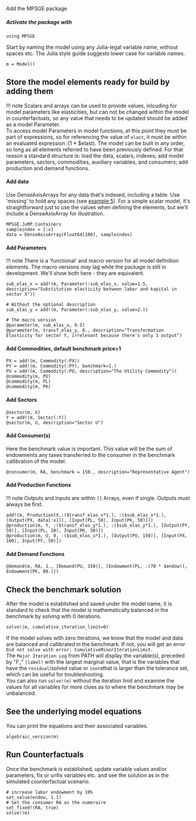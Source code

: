 Add the MPSGE package
##### Activate the package with 
```
using MPSGE
```
Start by naming the model using any Julia-legal variable name, without spaces etc. The Julia style guide suggests lower case for variable names.
``` 
m = Model()
```
## Store the model elements ready for build by adding them
!!! note
    Scalars and arrays can be used to provide values, inlcuding for model parameters like elasticities, but can not be changed within the model in counterfactuals, so any value that needs to be updated should be added as a model Parameter.  
    To access model Parameters in model functions, at this point they must be part of expressions, so for referencing the value of `elast`, it must be within an evaluated expression :(1 * $elast).
    The model can be built in any order, so long as all elements referred to have been previously defined. For that reason a standard structure is: load the data, scalars, indexes; add model parameters, sectors, commodities, auxiliary variables, and consumers; add production and demand functions.

#### Add data
Use DenseAxisArrays for any data that's indexed, including a table. Use 'missing' to hold any spaces (see [example 5](https://github.com/anthofflab/MPSGE.jl/blob/main/examples/example5.jl)). For a simple scalar model, it's straightforward just to use the values when defining the elements, but we'll include a DenseAxisArray for illustration.
```
MPSGE.JuMP.Containers
sampleindex = [:x]
data = DenseAxisArray(Float64[100], sampleindex)
```
#### Add Parameters
!!! note
    There is a 'functional' and macro version for all model definition elements. The macro versions *may* lag while the package is still in development. We'll show both here - they are equivalent.
```
sub_elas_x = add!(m, Parameter(:sub_elas_x, value=1.5, description="Substitution elasticity between labor and kapital in sector X"))

# Without the optional description
sub_elas_y = add!(m, Parameter(:sub_elas_y, value=2.))

# The macro version
@parameter(m, sub_elas_u, 0.5)
@parameter(m, transf_elas_y, 0., description="Transformation Elasticity for sector Y, irrelevant because there's only 1 output")
```
#### Add Commodities, default benchmark price=1
```
PX = add!(m, Commodity(:PX))
PY = add!(m, Commodity(:PY), benchmark=1.)
PU = add!(m, Commodity(:PU, description="The Utility Commodity"))
@commodity(m, PU)
@commodity(m, PL)
@commodity(m, PK)
```
#### Add Sectors
```
@sector(m, X)
Y = add!(m, Sector(:Y))
@sector(m, U, description="Sector U")
```
#### Add Consumer(s)
Here the benchmark value is important. This value will be the sum of endowments any taxes transferred to the consumer in the benchmark callibration of the model.
```
@consumer(m, RA, benchmark = 150., description="Representative Agent")
```
#### Add Production Functions
!!! note
    Outputs and Inputs are within `[]` Arrays, even if single.  Outputs must always be first.
```
add!(m, Production(X,:($transf_elas_x*1.), :($sub_elas_x*1.), [Output(PX, data[:x])], [Input(PL, 50), Input(PK, 50)]))
@production(m, Y, :($transf_elas_y*1.), :($sub_elas_y*1.), [Output(PY, 50)], [Input(PL, 20), Input(PK, 30)])
@production(m, U, 0, :($sub_elas_u*1.), [Output(PU, 150)], [Input(PX, 100), Input(PY, 50)])
```
#### Add Demand Functions
```
@demand(m, RA, 1., [Demand(PU, 150)], [Endowment(PL, :(70 * $endow)), Endowment(PK, 80.)])
```
## Check the benchmark solution
After the model is established and saved under the model name, it is standard to check that the model is mathematically balanced in the benchmark by solving with 0 iterations.
```
solve!(m, cumulative_iteration_limit=0)
```
If the model solves with zero iterations, we know that the model and data are balanced and callibrated in the benchmark. 
    If not, you will get an error  ``` Did not solve with error: CumulativeMinorIterationLimit.```  
    The ``` Major Iteration Log ``` from PATH will display the variable(s), preceded by "F_" ```(label)``` with the largest marginal value, that is the variables that have the ```residual```/solved value or ```inorm```that is larger than the tolerance set, which can be useful for troubleshooting.  
    You can also run `solve!(m)` without the iteration limit and examine the values for all variables for more clues as to where the benchmark may be unbalanced.
## See the underlying model equations
You can print the equations and their associated variables.
```
algebraic_version(m)
```
## Run Counterfactuals
Once the benchmark is established, update variable values and/or parameters, fix or unfix variables etc. and see the solution as in the simulated counterfactual scenario.
```
# increase labor endowment by 10%
set_value(endow, 1.1)
# Set the consumer RA as the numeraire
set_fixed!(RA, true)
solve!(m)
```